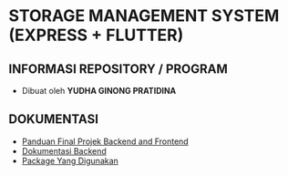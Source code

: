 # STORAGE MANAGEMENT SYSTEM (EXPRESS + FLUTTER)

## INFORMASI REPOSITORY / PROGRAM
- Dibuat oleh <b>YUDHA GINONG PRATIDINA</b>

## DOKUMENTASI

* [Panduan Final Projek Backend and Frontend](./docs/panduan-final-project.md)
* [Dokumentasi Backend](./backend/README.md)
* [Package Yang Digunakan](./docs/package-yang-digunakan.md)